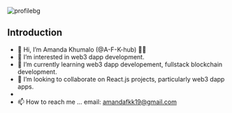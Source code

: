 ![profilebg](https://user-images.githubusercontent.com/62518244/150839692-97a91d28-ac85-4538-abec-465e68af53a9.png)

## Introduction
- 👋 Hi, I’m Amanda Khumalo (@A-F-K-hub) 👩‍💻 
- 👀 I’m interested in web3 dapp development.
- 🌱 I’m currently learning web3 dapp developement, fullstack blockchain development.
- 💞️ I’m looking to collaborate on React.js projects, particularly web3 dapp apps.
- 
- 📫 How to reach me ... email: amandafkk19@gmail.com



